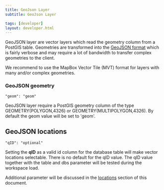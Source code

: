 ```yaml
---
title: GeoJson Layer
subtitle: GeoJson Layer

tags: [developer]
layout: developer.html
---
```


GeoJSON layer are vector layers which read the geometry column from a PostGIS table. Geometries are transformed into the [GeoJSON format](http://geojson.org) which is fairly verbose and may require a lot of bandwidth to transfer complex geometries to the client.

We recommend to use the MapBox Vector Tile \(MVT\) format for layers with many and/or complex geometries.

### **GeoJSON geometry**

`"geom": "geom"`

GeoJSON layer require a PostGIS geometry column of the type GEOMETRY\(POLYGON,4326\) or GEOMETRY\(MULTIPOLYGON,4326\). By default the geom value will be set to 'geom'.

## **GeoJSON locations**

`"qID": "optional"`

Setting the **qID** as a valid id column for the database table will make vector locations selectable. There is no default for the qID value. The qID value together with the table and dbs parameter will be tested during the workspace load.

Additional parameter will be discussed in the [locations](../../infoj/locations/) section of this document.